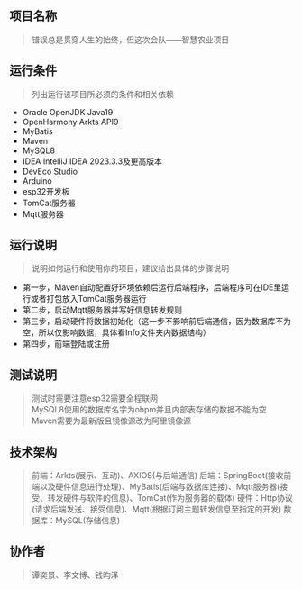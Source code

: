 ## 项目名称
> 错误总是贯穿人生的始终，但这次会队——智慧农业项目


## 运行条件
> 列出运行该项目所必须的条件和相关依赖  
* Oracle OpenJDK Java19
* OpenHarmony Arkts API9
* MyBatis
* Maven
* MySQL8
* IDEA IntelliJ IDEA 2023.3.3及更高版本
* DevEco Studio
* Arduino
* esp32开发板
* TomCat服务器
* Mqtt服务器



## 运行说明
> 说明如何运行和使用你的项目，建议给出具体的步骤说明
* 第一步，Maven自动配置好环境依赖后运行后端程序，后端程序可在IDE里运行或者打包放入TomCat服务器运行
* 第二步，启动Mqtt服务器并写好信息转发规则
* 第三步，启动硬件将数据初始化（这一步不影响前后端通信，因为数据库不为空，所以仅影响数据，具体看Info文件夹内数据结构）
* 第四步，前端登陆或注册



## 测试说明
> 测试时需要注意esp32需要全程联网  
> MySQL8使用的数据库名字为ohpm并且内部表存储的数据不能为空
> Maven需要为最新版且镜像源改为阿里镜像源



## 技术架构
> 前端：Arkts(展示、互动)、AXIOS(与后端通信)
> 后端：SpringBoot(接收前端以及硬件信息进行处理)、MyBatis(后端与数据库连接)、Mqtt服务器(接受、转发硬件与软件的信息)、TomCat(作为服务器的载体)
> 硬件：Http协议(请求后端发送、接受信息)、Mqtt(根据订阅主题转发信息至指定的开发)
> 数据库：MySQL(存储信息)


## 协作者
> 谭奕景、李文博、钱昀泽
